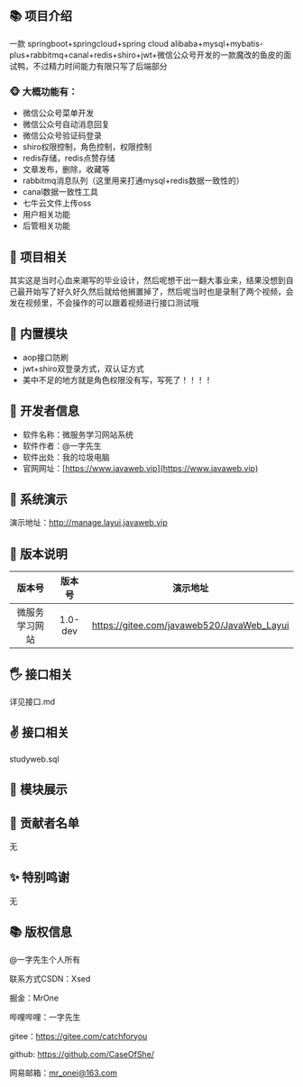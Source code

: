 ## 📚 项目介绍

一款 springboot+springcloud+spring cloud alibaba+mysql+mybatis-plus+rabbitmq+canal+redis+shiro+jwt+微信公众号开发的一款魔改的鱼皮的面试鸭，不过精力时间能力有限只写了后端部分
###  🐵 大概功能有：
+ 微信公众号菜单开发
+ 微信公众号自动消息回复
+ 微信公众号验证码登录
+ shiro权限控制，角色控制，权限控制
+ redis存储，redis点赞存储
+ 文章发布，删除，收藏等
+ rabbitmq消息队列（这里用来打通mysql+redis数据一致性的）
+ canal数据一致性工具
+ 七牛云文件上传oss
+ 用户相关功能
+ 后管相关功能

##  👀 项目相关
其实这是当时心血来潮写的毕业设计，然后呢想干出一翻大事业来，结果没想到自己最开始写了好久好久然后就给他搁置掉了，然后呢当时也是录制了两个视频，会发在视频里，不会操作的可以跟着视频进行接口测试哦

## 🍪 内置模块
+ aop接口防刷
+ jwt+shiro双登录方式，双认证方式
+ 美中不足的地方就是角色权限没有写，写死了！！！！



## 👷 开发者信息

+ 软件名称：微服务学习网站系统
+ 软件作者：@一字先生
+ 软件出处：我的垃圾电脑
+ 官网网址：[https://www.javaweb.vip](https://www.javaweb.vip)

## 🎨 系统演示

演示地址：http://manage.layui.javaweb.vip


## 📌 版本说明

|   版本号   |   版本号   | 演示地址
|:-------:|:-------:| :------:
| 微服务学习网站 | 1.0-dev | https://gitee.com/javaweb520/JavaWeb_Layui


## 🖐️ 接口相关
详见接口.md

## ✌️ 接口相关
studyweb.sql

## 🔧 模块展示


## 🍻 贡献者名单

无

## ✨ 特别鸣谢

无
## 📚 版权信息

@一字先生个人所有

联系方式CSDN：Xsed

掘金：MrOne

哔哩哔哩：一字先生

gitee：https://gitee.com/catchforyou

github: https://github.com/CaseOfShe/

网易邮箱：mr_onei@163.com